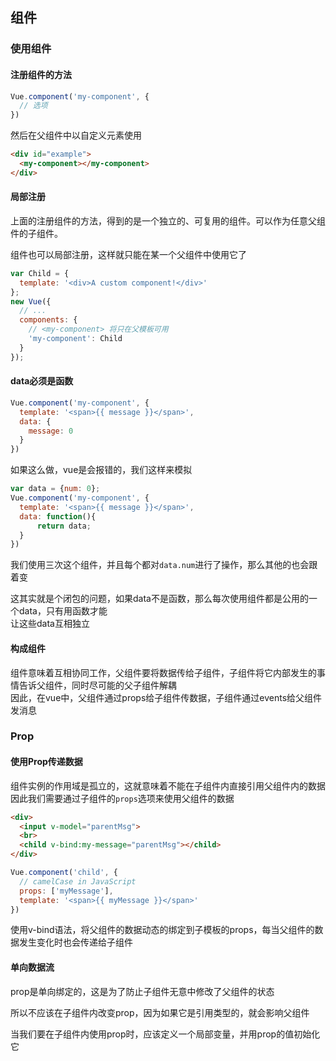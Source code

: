 ## 组件

### 使用组件

#### 注册组件的方法

```javascript
Vue.component('my-component', {
  // 选项
})
```
然后在父组件中以自定义元素使用
```html
<div id="example">
  <my-component></my-component>
</div>
```

#### 局部注册

上面的注册组件的方法，得到的是一个独立的、可复用的组件。可以作为任意父组件的子组件。   

组件也可以局部注册，这样就只能在某一个父组件中使用它了
```javascript
var Child = {
  template: '<div>A custom component!</div>'
};
new Vue({
  // ...
  components: {
    // <my-component> 将只在父模板可用
    'my-component': Child
  }
});
```

#### data必须是函数

```javascript
Vue.component('my-component', {
  template: '<span>{{ message }}</span>',
  data: {
    message: 0
  }
})
```
如果这么做，vue是会报错的，我们这样来模拟
```javascript
var data = {num: 0};
Vue.component('my-component', {
  template: '<span>{{ message }}</span>',
  data: function(){
      return data;
  }
})
```
我们使用三次这个组件，并且每个都对`data.num`进行了操作，那么其他的也会跟着变
    
这其实就是个闭包的问题，如果data不是函数，那么每次使用组件都是公用的一个data，只有用函数才能   
让这些data互相独立

#### 构成组件

组件意味着互相协同工作，父组件要将数据传给子组件，子组件将它内部发生的事情告诉父组件，同时尽可能的父子组件解耦    
因此，在vue中，父组件通过props给子组件传数据，子组件通过events给父组件发消息

### Prop

#### 使用Prop传递数据

组件实例的作用域是孤立的，这就意味着不能在子组件内直接引用父组件内的数据    
因此我们需要通过子组件的`props`选项来使用父组件的数据

```html
<div>
  <input v-model="parentMsg">
  <br>
  <child v-bind:my-message="parentMsg"></child>
</div>
```
```javascript
Vue.component('child', {
  // camelCase in JavaScript
  props: ['myMessage'],
  template: '<span>{{ myMessage }}</span>'
})
```
使用v-bind语法，将父组件的数据动态的绑定到子模板的props，每当父组件的数据发生变化时也会传递给子组件

#### 单向数据流

prop是单向绑定的，这是为了防止子组件无意中修改了父组件的状态

所以不应该在子组件内改变prop，因为如果它是引用类型的，就会影响父组件 

当我们要在子组件内使用prop时，应该定义一个局部变量，并用prop的值初始化它